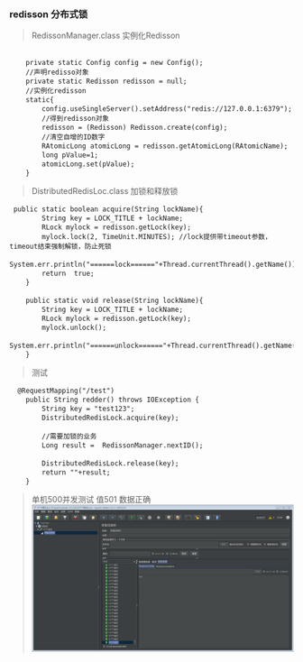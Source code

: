 ### redisson 分布式锁

> RedissonManager.class
实例化Redisson
```

    private static Config config = new Config();
    //声明redisso对象
    private static Redisson redisson = null;
    //实例化redisson
    static{
        config.useSingleServer().setAddress("redis://127.0.0.1:6379");
        //得到redisson对象
        redisson = (Redisson) Redisson.create(config);
        //清空自增的ID数字
        RAtomicLong atomicLong = redisson.getAtomicLong(RAtomicName);
        long pValue=1;
        atomicLong.set(pValue);
    }

```
> DistributedRedisLoc.class
加锁和释放锁

```
 public static boolean acquire(String lockName){
        String key = LOCK_TITLE + lockName;
        RLock mylock = redisson.getLock(key);
        mylock.lock(2, TimeUnit.MINUTES); //lock提供带timeout参数，timeout结束强制解锁，防止死锁
        System.err.println("======lock======"+Thread.currentThread().getName());
        return  true;
    }

    public static void release(String lockName){
        String key = LOCK_TITLE + lockName;
        RLock mylock = redisson.getLock(key);
        mylock.unlock();
        System.err.println("======unlock======"+Thread.currentThread().getName());
    }
```

> 测试

```
  @RequestMapping("/test")
    public String redder() throws IOException {
        String key = "test123";
        DistributedRedisLock.acquire(key);

        //需要加锁的业务
        Long result =  RedissonManager.nextID();

        DistributedRedisLock.release(key);
        return ""+result;
    }
```
> 单机500并发测试 值501 数据正确
![image](https://github.com/czj940548563/images/blob/master/1560924780176.png?raw=true)


